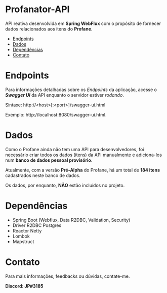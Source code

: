 # Profanator-API
API reativa desenvolvida em **Spring WebFlux** com o propósito de fornecer dados relacionados aos itens do **Profane**.

- [Endpoints](https://github.com/J-Player/Profanator-API#endpoints)
- [Dados](https://github.com/J-Player/Profanator-API#dados)
- [Dependências](https://github.com/J-Player/Profanator-API#depend%C3%AAncias)
- [Contato](https://github.com/J-Player/Profanator-API#contato)

# Endpoints
Para informações detalhadas sobre os _Endpoints_ da aplicação, acesse o **_Swagger UI_** da API enquanto o servidor
estiver *rodando*.

Sintaxe: http://&lt;host&gt;[:&lt;port&gt;]/swagger-ui.html

Exemplo: http://localhost:8080/swagger-ui.html.

# Dados
Como o Profane ainda não tem uma API para desenvolvedores, foi necessário criar todos os dados (itens) da API
manualmente e adiciona-los num **banco de dados pessoal provisório**.

Atualmente, com a versão **Pré-Alpha** do Profane, há um total de **184 itens** cadastrados neste banco de dados.

Os dados, por enquanto, **NÃO** estão incluídos no projeto.

# Dependências
- Spring Boot (Webflux, Data R2DBC, Validation, Security)
- Driver R2DBC Postgres
- Reactor Netty
- Lombok
- Mapstruct

# Contato
Para mais informações, feedbacks ou dúvidas, contate-me.

**Discord: JP#3185**
